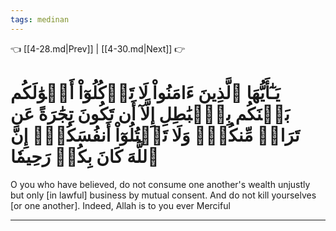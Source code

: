 ```yaml
---
tags: medinan
---
```


👈 [[4-28.md|Prev]] | [[4-30.md|Next]] 👉

# يَـٰٓأَيُّهَا ٱلَّذِينَ ءَامَنُواْ لَا تَأۡكُلُوٓاْ أَمۡوَٰلَكُم بَيۡنَكُم بِٱلۡبَٰطِلِ إِلَّآ أَن تَكُونَ تِجَٰرَةً عَن تَرَاضٖ مِّنكُمۡۚ وَلَا تَقۡتُلُوٓاْ أَنفُسَكُمۡۚ إِنَّ ٱللَّهَ كَانَ بِكُمۡ رَحِيمٗا

O you who have believed, do not consume one another's wealth unjustly but only [in lawful] business by mutual consent. And do not kill yourselves [or one another]. Indeed, Allah is to you ever Merciful

---

